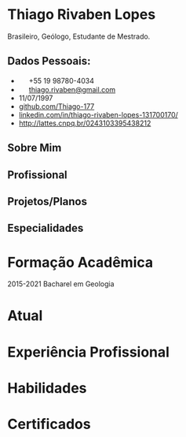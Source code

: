 # Thiago Rivaben Lopes
Brasileiro, Geólogo, Estudante de Mestrado. 

## Dados Pessoais:
- <img src="https://raw.githubusercontent.com/FortAwesome/Font-Awesome/6.x/svgs/brands/whatsapp.svg" width="20" height="15">+55 19 98780-4034
- <img src="https://raw.githubusercontent.com/FortAwesome/Font-Awesome/6.x/svgs/solid/envelope.svg" width="20" height="15">thiago.rivaben@gmail.com
- 11/07/1997
- [github.com/Thiago-177](https://github.com/Thiago-177)
- [linkedin.com/in/thiago-rivaben-lopes-131700170/](https://www.linkedin.com/in/thiago-rivaben-lopes-131700170/)
- http://lattes.cnpq.br/0243103395438212

## Sobre Mim


## Profissional


## Projetos/Planos


## Especialidades 


# Formação Acadêmica
2015-2021 Bacharel em Geologia
# Atual

# Experiência Profissional

# Habilidades 

# Certificados 

